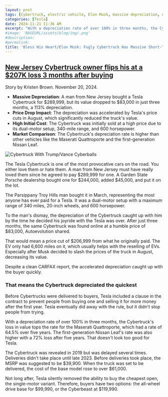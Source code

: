 ```yaml
---
layout: post
tags: [Cybertruck, electric vehicle, Elon Musk, massive depreciation, urban cowboys]
categories: [Tesla]
date: 2024-11-21 11:36 AM
excerpt: "With a depreciation rate of over 100% in three months, the Cybertruck's loss in value tops the rate for the Maserati Quattroporte, which had a rate of 64.5% over five years. The first-generation Nissan Leaf's rate was also higher with a 72% loss after five years. That doesn't look too good for Tesla."
#image: 'BASEURL/assets/blog/img/.png'
#description:
#permalink:
title: 'Bless His Heart/Elon Musk: Fugly Cybertruck Has Massive Short-Term Depreciation. Only Urban Cowboys Would Buy This Monstrosity.'
---
```



## [New Jersey Cybertruck owner flips his at a $207K loss 3 months after buying](https://www.motorbiscuit.com/tesla-cybertruck-depreciation/)

Story by Kristen Brown. November 20, 2024.

- **Massive Depreciation**: A man from New Jersey bought a Tesla Cybertruck for \$289,999, but its value dropped to \$83,000 in just three months, a 113% depreciation.
- **Price Drop Impact**: The depreciation was accelerated by Tesla's price cuts in August, which significantly reduced the truck's value.
- **High Initial Cost**: The Cybertruck was initially sold at a high price due to its dual-motor setup, 340-mile range, and 600 horsepower.
- **Market Comparison**: The Cybertruck's depreciation rate is higher than other vehicles like the Maserati Quattroporte and the first-generation Nissan Leaf.

![Cybertruck With Trump/Vance Cyberballs](https://ralphhightower.github.io/blog/img/289464.jpg)

The Tesla Cybertruck is one of the most provocative cars on the road. You either love them or hate them. A man from New Jersey must have really loved them since he agreed to pay \$289,999 for one. A Garden State Porsche dealership bought one for \$244,000, added \$45,000, and put it on the lot.

The Parsippany Troy Hills man bought it in March, representing the most anyone has ever paid for a Tesla. It was a dual-motor setup with a maximum range of 340 miles, 20-inch wheels, and 600 horsepower.

To the man's dismay, the depreciation of the Cybertruck caught up with him by the time he decided his joyride with the Tesla was over. After just three months, the same Cybertruck was found online at a humble price of \$83,000, Autoevolution shared.

That would mean a price cut of \$206,999 from what he originally paid. The EV only had 6,600 miles on it, which usually helps with the reselling of EVs. Especially after Musk decided to slash the prices of the truck in August, decreasing its value.

Despite a clean CARFAX report, the accelerated depreciation caught up with the buyer quickly.

### That means the Cybertruck depreciated the quickest

Before Cybertrucks were delivered to buyers, Tesla included a clause in the contract to prevent people from buying one and selling it for more money after the first year. Tesla eventually did away with the rule, but it didn't stop people from trying.

With a depreciation rate of over 100% in three months, the Cybertruck's loss in value tops the rate for the Maserati Quattroporte, which had a rate of 64.5% over five years. The first-generation Nissan Leaf's rate was also higher with a 72% loss after five years. That doesn't look too good for Tesla.

The Cybertruck was revealed in 2019 but was delayed several times. Deliveries didn't take place until late 2023. Before deliveries took place, the MSRP was suggested to be $39,900. When the truck was set to be delivered, the cost of the base model rose to over $61,000.

Not long after, Tesla silently removed the ability to buy the cheapest open, the single-motor variant. Therefore, buyers have two options: the all-wheel drive base for \$99,990, or the Cyberbeast at \$119,990.
